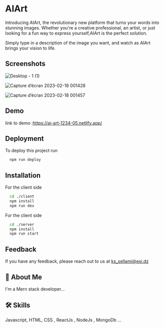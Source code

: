 
# AIArt

Introducing AIArt, the revolutionary new platform that turns your words into stunning images. Whether you're a creative professional, an artist, or just looking for a fun way to express yourself,AIArt is the perfect solution.

Simply type in a description of the image you want, and watch as AIArt brings your vision to life.

## Screenshots
![Desktop - 1 (1)](https://user-images.githubusercontent.com/77940258/219814779-92921cf0-c6eb-4436-b98c-e62b53e89766.png)

![Capture d’écran 2023-02-18 001428](https://user-images.githubusercontent.com/77940258/219814794-4425e221-b3a4-4148-a280-3d849f9bfb2f.png)

![Capture d’écran 2023-02-18 001457](https://user-images.githubusercontent.com/77940258/219814802-e0d07e54-cf3d-4009-9180-3ef3d9b38a75.png)

## Demo

link to demo :https://ai-art-1234-05.netlify.app/


## Deployment

To deploy this project run

```bash
  npm run deploy
```


## Installation

For the client side

```bash
  cd ./client
  npm install 
  npm run dev
```
For the client side

```bash
  cd ./server
  npm install 
  npm run start
```

## Feedback

If you have any feedback, please reach out to us at ks_sellami@esi.dz


## 🚀 About Me
I'm a Mern stack developer...


## 🛠 Skills
Javascript, HTML, CSS , ReactJs , NodeJs , MongoDb ...
